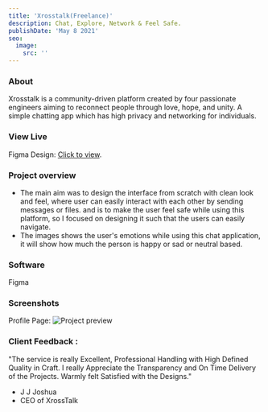 ```yaml
---
title: 'Xrosstalk(Freelance)'
description: Chat, Explore, Network & Feel Safe.
publishDate: 'May 8 2021'
seo:
  image:
    src: ''
---
```



### About

Xrosstalk is a community-driven platform created by four passionate engineers aiming to reconnect people through love, hope, and unity. A simple chatting app  which has high privacy and networking for individuals. 
  
### View Live

Figma Design:
[Click to view](https://www.figma.com/design/D6zIlHGVahcAf2nxJVW3dG/SLT-XROSS-TALK-DESIGN?node-id=0-1&t=zyeEJFWatisQU5DB-1).


### Project overview

- The main aim was to design the interface from scratch with clean look and feel, where user can  easily interact with each other by sending messages or files.
and is to make the user feel safe while using this platform, so I focused on designing it such that the users can easily navigate.
- The images shows the user's emotions  while using this chat application, it will show how much the person  is happy or sad or neutral based.
  
### Software

Figma

### Screenshots

Profile Page:
![Project preview](/re-xross.png)



### Client Feedback : 

"The service is really Excellent, Professional Handling with High Defined Quality in  Craft. I really Appreciate the Transparency and On Time Delivery of the Projects. Warmly felt Satisfied with the Designs."

- J J Joshua
- CEO of XrossTalk
  
